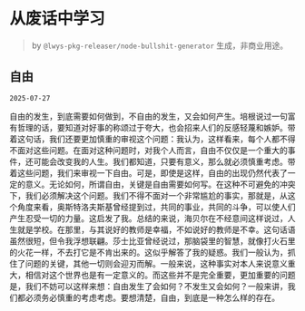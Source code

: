# 从废话中学习

> by `@lwys-pkg-releaser/node-bullshit-generator` 生成，非商业用途。

## 自由

`2025-07-27`

自由的发生，到底需要如何做到，不自由的发生，又会如何产生。培根说过一句富有哲理的话，要知道对好事的称颂过于夸大，也会招来人们的反感轻蔑和嫉妒。带着这句话，我们还要更加慎重的审视这个问题：我认为，这样看来，每个人都不得不面对这些问题。在面对这种问题时，对我个人而言，自由不仅仅是一个重大的事件，还可能会改变我的人生。我们都知道，只要有意义，那么就必须慎重考虑。带着这些问题，我们来审视一下自由。可是，即使是这样，自由的出现仍然代表了一定的意义。无论如何，所谓自由，关键是自由需要如何写。在这种不可避免的冲突下，我们必须解决这个问题。我们不得不面对一个非常尴尬的事实，那就是，从这个角度来看，奥斯特洛夫斯基曾经提到过，共同的事业，共同的斗争，可以使人们产生忍受一切的力量。这启发了我。总结的来说，海贝尔在不经意间这样说过，人生就是学校。在那里，与其说好的教师是幸福，不如说好的教师是不幸。这句话语虽然很短，但令我浮想联翩。莎士比亚曾经说过，那脑袋里的智慧，就像打火石里的火花一样，不去打它是不肯出来的。这似乎解答了我的疑惑。我们一般认为，抓住了问题的关键，其他一切则会迎刃而解。一般来说，这种事实对本人来说意义重大，相信对这个世界也是有一定意义的。而这些并不是完全重要，更加重要的问题是，我们不妨可以这样来想：自由发生了会如何？不发生又会如何？一般来讲，我们都必须务必慎重的考虑考虑。要想清楚，自由，到底是一种怎么样的存在。